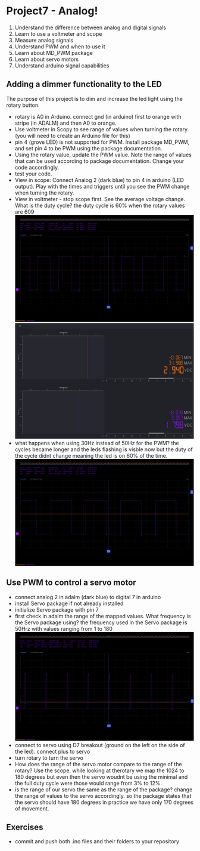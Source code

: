 # Project7 - Analog!

1. Understand the difference between analog and digital signals
1. Learn to use a voltmeter and scope
1. Measure analog signals
1. Understand PWM and when to use it
1. Learn about MD_PWM package
1. Learn about servo motors
1. Understand arduino signal capabilities

## Adding a dimmer functionality to the LED

The purpose of this project is to dim and increase the led light using the rotary button.

- rotary is A0 in Arduino. connect gnd (in arduino) first to orange with stripe (in ADALM) and then A0 to orange.
- Use voltmeter in Scopy to see range of values when turning the rotary. (you will need to create an Arduino file for this)
- pin 4 (grove LED) is not supported for PWM. Install package MD_PWM, and set pin 4 to be PWM using the package documentation.
- Using the rotary value, update the PWM value. Note the range of values that can be used according to package documentation. Change your code accordingly.
- test your code.
- View in scope: Connect Analog 2 (dark blue) to pin 4 in arduino (LED output). Play with the times and triggers until you see the PWM change when turning the rotary.
- View in voltmeter - stop scope first. See the average voltage change. What is the duty cycle? the duty cycle is 60% when the rotary values are 609
![alt text](7_1.PNG)
![alt text](7_2.PNG)
- what happens when using 30Hz instead of 50Hz for the PWM? the cycles became longer and the leds flashing is visble now but the duty of the cycle didnt change meaning the led is on 60% of the time.
![alt text](7_3.PNG)

## Use PWM to control a servo motor

- connect analog 2 in adalm (dark blue) to digital 7 in arduino
- install Servo package if not already installed
- initialize Servo package with pin 7
- first check in adalm the range of the mapped values. What frequency is the Servo package using? the frequency used in the Servo package is 50Hrz with values ranging from 1 to 180
![alt text](7_4.PNG)
- connect to servo using D7 breakout (ground on the left on the side of the led). connect plus to servo
- turn rotary to turn the servo
- How does the range of the servo motor compare to the range of the rotary? Use the scope.
while looking at therotary we map the 1024 to 180 degrees but even then the servo woudnt be using the minimal and the full duty cycle were those would range from 3% to 12%.
- is the range of our servo the same as the range of the package? change the range of values to the servo accordingly.
so the package states that the servo should have 180 degrees in practice we have only 170 degrees of movement.
## Exercises

- commit and push both .ino files and their folders to your repository





